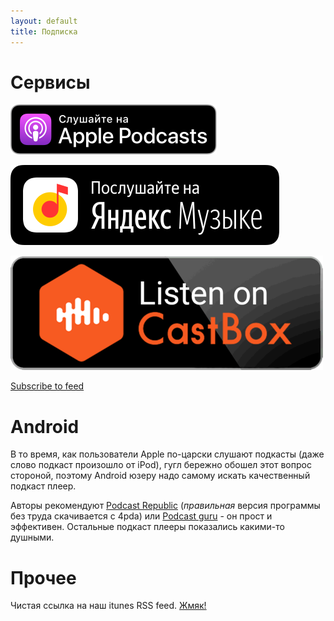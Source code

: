 ```yaml
---
layout: default
title: Подписка
---
```


# Сервисы

[![Listen on Itunes](/files/apple_button.svg#button)](https://podcasts.apple.com/ru/podcast/%D0%BC%CF%83%D0%BE%D0%B2%D0%B5%D1%82/id1495401935)

[![Listen on Yandex](/files/yandex_button.svg#button)](https://music.yandex.ru/album/9781428)

[![Listen on CastBox](/files/castbox.png#button)](https://castbox.fm/channel/%D0%9C%CE%A3%D0%BE%D0%B2%D0%B5%D1%82-id2572909?country=ru)

<script>window.podcastData={"title":"МΣовет","subtitle":"Непопулярный подкаст о математических сюжетах и будоражущем наши умы.","description":"Каждый день в мирах происходят события, требующие серьезного осмысления и рефлексии. Команда исследователей миров созваниваются и базарят за науку и мироздание. Мы - аспиранты по программам различных прикладных математик в университетах Сколково, Сингапура и Лехая.","cover":"https://msovet.com/files/logo.png","feeds":[{"type":"audio","format":"mp3","url":"https://msovet.com/feed.xml"}]}</script><script class="podlove-subscribe-button" src="https://cdn.podlove.org/subscribe-button/javascripts/app.js" data-language="en" data-size="big" data-json-data="podcastData" data-color="#000000" data-format="rectangle" data-style="filled"></script><noscript><a href="https://msovet.com/feed.xml">Subscribe to feed</a></noscript>

# Android

В то время, как пользователи Apple по-царски слушают подкасты (даже слово подкаст произошло от iPod), гугл бережно обошел этот вопрос стороной, поэтому Android юзеру надо самому искать качественный подкаст плеер. 

Авторы рекомендуют [Podcast Republic](https://play.google.com/store/apps/details?id=com.itunestoppodcastplayer.app&hl=en) (*правильная* версия программы без труда скачивается с 4pda) или [Podcast guru](https://play.google.com/store/apps/details?id=com.reallybadapps.podcastguru) - он прост и эффективен. Остальные подкаст плееры показались какими-то душными.

# Прочее

Чистая ссылка на наш itunes RSS feed. [Жмяк!](https://msovet.com/feed.xml)